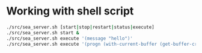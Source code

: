 <!-- ---
!-- title: ./self-evolving-agent/src/docs/working_with_shell_script.md
!-- author: ywatanabe
!-- date: 2024-12-05 19:21:41
!-- --- -->


# Working with shell script

``` bash
./src/sea_server.sh [start|stop|restart|status|execute]
./src/sea_server.sh start &
./src/sea_server.sh execute '(message "hello")'
./src/sea_server.sh execute '(progn (with-current-buffer (get-buffer-create "*test*") (insert "hello")) (switch-to-buffer "*test*"))'
```
